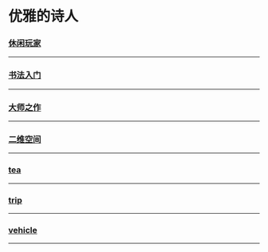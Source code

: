优雅的诗人
=========

### [休闲玩家](game/index)

---

### [书法入门](handwriting/index)

---

### [大师之作](masterwork/index)

---

### [二维空间](quadratic-element/index)

---

### [tea](tea/index)

---

### [trip](trip/index)

---

### [vehicle](vehicle/index)

---
